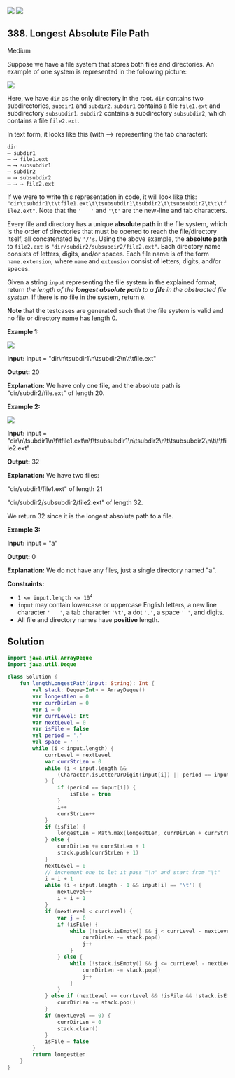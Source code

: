 [![](https://img.shields.io/github/stars/javadev/LeetCode-in-Kotlin?label=Stars&style=flat-square)](https://github.com/javadev/LeetCode-in-Kotlin)
[![](https://img.shields.io/github/forks/javadev/LeetCode-in-Kotlin?label=Fork%20me%20on%20GitHub%20&style=flat-square)](https://github.com/javadev/LeetCode-in-Kotlin/fork)

## 388\. Longest Absolute File Path

Medium

Suppose we have a file system that stores both files and directories. An example of one system is represented in the following picture:

![](https://assets.leetcode.com/uploads/2020/08/28/mdir.jpg)

Here, we have `dir` as the only directory in the root. `dir` contains two subdirectories, `subdir1` and `subdir2`. `subdir1` contains a file `file1.ext` and subdirectory `subsubdir1`. `subdir2` contains a subdirectory `subsubdir2`, which contains a file `file2.ext`.

In text form, it looks like this (with ⟶ representing the tab character):

    dir 
    ⟶ subdir1
    ⟶ ⟶ file1.ext
    ⟶ ⟶ subsubdir1
    ⟶ subdir2
    ⟶ ⟶ subsubdir2
    ⟶ ⟶ ⟶ file2.ext

If we were to write this representation in code, it will look like this: 
`"dir\tsubdir1\t\tfile1.ext\t\tsubsubdir1\tsubdir2\t\tsubsubdir2\t\t\tfile2.ext"`. Note that the `'  
'` and `'\t'` are the new-line and tab characters.

Every file and directory has a unique **absolute path** in the file system, which is the order of directories that must be opened to reach the file/directory itself, all concatenated by `'/'s`. Using the above example, the **absolute path** to `file2.ext` is `"dir/subdir2/subsubdir2/file2.ext"`. Each directory name consists of letters, digits, and/or spaces. Each file name is of the form `name.extension`, where `name` and `extension` consist of letters, digits, and/or spaces.

Given a string `input` representing the file system in the explained format, return _the length of the **longest absolute path** to a **file** in the abstracted file system_. If there is no file in the system, return `0`.

**Note** that the testcases are generated such that the file system is valid and no file or directory name has length 0.

**Example 1:**

![](https://assets.leetcode.com/uploads/2020/08/28/dir1.jpg)

**Input:** input = "dir\n\\tsubdir1\n\\tsubdir2\n\\t\\tfile.ext"

**Output:** 20

**Explanation:** We have only one file, and the absolute path is "dir/subdir2/file.ext" of length 20. 

**Example 2:**

![](https://assets.leetcode.com/uploads/2020/08/28/dir2.jpg)

**Input:** input = "dir\n\\tsubdir1\n\\t\\tfile1.ext\n\\t\\tsubsubdir1\n\\tsubdir2\n\\t\\tsubsubdir2\n\\t\\t\\tfile2.ext"

**Output:** 32

**Explanation:** We have two files:

"dir/subdir1/file1.ext" of length 21

"dir/subdir2/subsubdir2/file2.ext" of length 32.

We return 32 since it is the longest absolute path to a file. 

**Example 3:**

**Input:** input = "a"

**Output:** 0

**Explanation:** We do not have any files, just a single directory named "a". 

**Constraints:**

*   <code>1 <= input.length <= 10<sup>4</sup></code>
*   `input` may contain lowercase or uppercase English letters, a new line character `'  
    '`, a tab character `'\t'`, a dot `'.'`, a space `' '`, and digits.
*   All file and directory names have **positive** length.

## Solution

```kotlin
import java.util.ArrayDeque
import java.util.Deque

class Solution {
    fun lengthLongestPath(input: String): Int {
        val stack: Deque<Int> = ArrayDeque()
        var longestLen = 0
        var currDirLen = 0
        var i = 0
        var currLevel: Int
        var nextLevel = 0
        var isFile = false
        val period = '.'
        val space = ' '
        while (i < input.length) {
            currLevel = nextLevel
            var currStrLen = 0
            while (i < input.length &&
                (Character.isLetterOrDigit(input[i]) || period == input[i] || space == input[i])
            ) {
                if (period == input[i]) {
                    isFile = true
                }
                i++
                currStrLen++
            }
            if (isFile) {
                longestLen = Math.max(longestLen, currDirLen + currStrLen)
            } else {
                currDirLen += currStrLen + 1
                stack.push(currStrLen + 1)
            }
            nextLevel = 0
            // increment one to let it pass "\n" and start from "\t"
            i = i + 1
            while (i < input.length - 1 && input[i] == '\t') {
                nextLevel++
                i = i + 1
            }
            if (nextLevel < currLevel) {
                var j = 0
                if (isFile) {
                    while (!stack.isEmpty() && j < currLevel - nextLevel) {
                        currDirLen -= stack.pop()
                        j++
                    }
                } else {
                    while (!stack.isEmpty() && j <= currLevel - nextLevel) {
                        currDirLen -= stack.pop()
                        j++
                    }
                }
            } else if (nextLevel == currLevel && !isFile && !stack.isEmpty()) {
                currDirLen -= stack.pop()
            }
            if (nextLevel == 0) {
                currDirLen = 0
                stack.clear()
            }
            isFile = false
        }
        return longestLen
    }
}
```